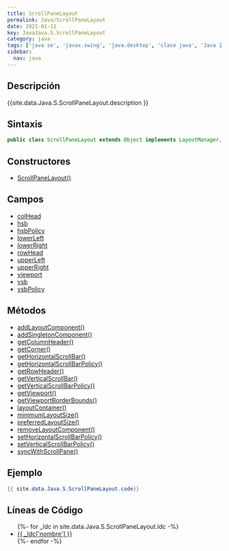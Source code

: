 ```yaml
---
title: ScrollPaneLayout
permalink: Java/ScrollPaneLayout
date: 2021-01-11
key: JavaJava.S.ScrollPaneLayout
category: java
tags: ['java se', 'javax.swing', 'java.desktop', 'clase java', 'Java 1.2']
sidebar: 
  nav: java
---
```


## Descripción
{{site.data.Java.S.ScrollPaneLayout.description }}

## Sintaxis
~~~java
public class ScrollPaneLayout extends Object implements LayoutManager, ScrollPaneConstants, Serializable
~~~

## Constructores
* [ScrollPaneLayout()](/Java/ScrollPaneLayout/ScrollPaneLayout/)

## Campos
* [colHead](/Java/ScrollPaneLayout/colHead)
* [hsb](/Java/ScrollPaneLayout/hsb)
* [hsbPolicy](/Java/ScrollPaneLayout/hsbPolicy)
* [lowerLeft](/Java/ScrollPaneLayout/lowerLeft)
* [lowerRight](/Java/ScrollPaneLayout/lowerRight)
* [rowHead](/Java/ScrollPaneLayout/rowHead)
* [upperLeft](/Java/ScrollPaneLayout/upperLeft)
* [upperRight](/Java/ScrollPaneLayout/upperRight)
* [viewport](/Java/ScrollPaneLayout/viewport)
* [vsb](/Java/ScrollPaneLayout/vsb)
* [vsbPolicy](/Java/ScrollPaneLayout/vsbPolicy)

## Métodos
* [addLayoutComponent()](/Java/ScrollPaneLayout/addLayoutComponent)
* [addSingletonComponent()](/Java/ScrollPaneLayout/addSingletonComponent)
* [getColumnHeader()](/Java/ScrollPaneLayout/getColumnHeader)
* [getCorner()](/Java/ScrollPaneLayout/getCorner)
* [getHorizontalScrollBar()](/Java/ScrollPaneLayout/getHorizontalScrollBar)
* [getHorizontalScrollBarPolicy()](/Java/ScrollPaneLayout/getHorizontalScrollBarPolicy)
* [getRowHeader()](/Java/ScrollPaneLayout/getRowHeader)
* [getVerticalScrollBar()](/Java/ScrollPaneLayout/getVerticalScrollBar)
* [getVerticalScrollBarPolicy()](/Java/ScrollPaneLayout/getVerticalScrollBarPolicy)
* [getViewport()](/Java/ScrollPaneLayout/getViewport)
* [getViewportBorderBounds()](/Java/ScrollPaneLayout/getViewportBorderBounds)
* [layoutContainer()](/Java/ScrollPaneLayout/layoutContainer)
* [minimumLayoutSize()](/Java/ScrollPaneLayout/minimumLayoutSize)
* [preferredLayoutSize()](/Java/ScrollPaneLayout/preferredLayoutSize)
* [removeLayoutComponent()](/Java/ScrollPaneLayout/removeLayoutComponent)
* [setHorizontalScrollBarPolicy()](/Java/ScrollPaneLayout/setHorizontalScrollBarPolicy)
* [setVerticalScrollBarPolicy()](/Java/ScrollPaneLayout/setVerticalScrollBarPolicy)
* [syncWithScrollPane()](/Java/ScrollPaneLayout/syncWithScrollPane)

## Ejemplo
~~~java
{{ site.data.Java.S.ScrollPaneLayout.code}}
~~~

## Líneas de Código
<ul>
{%- for _ldc in site.data.Java.S.ScrollPaneLayout.ldc -%}
   <li>
       <a href="{{_ldc['url'] }}">{{ _ldc['nombre'] }}</a>
   </li>
{%- endfor -%}
</ul>

